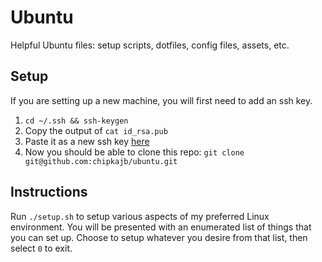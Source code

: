 # Ubuntu

Helpful Ubuntu files: setup scripts, dotfiles, config files, assets, etc.

## Setup

If you are setting up a new machine, you will first need to add an ssh key.

1. `cd ~/.ssh && ssh-keygen`
2. Copy the output of `cat id_rsa.pub`
3. Paste it as a new ssh key [here](https://github.com/settings/keys)
4. Now you should be able to clone this repo: `git clone git@github.com:chipkajb/ubuntu.git`

## Instructions

Run `./setup.sh` to setup various aspects of my preferred Linux environment. You will be presented with an enumerated list of things that you can set up. Choose to setup whatever you desire from that list, then select `0` to exit.